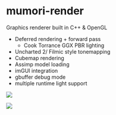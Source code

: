 # mumori-render
Graphics renderer built in C++ & OpenGL
  - Deferred rendering + forward pass
    - Cook Torrance GGX PBR lighting
  - Uncharted 2/ Filmic style tonemapping
  - Cubemap rendering
  - Assimp model loading
  - imGUI integration
  - gbuffer debug mode
  - multiple runtime light support

![](pbr-gif-simple.gif)

![](textured_deffered_debug)
